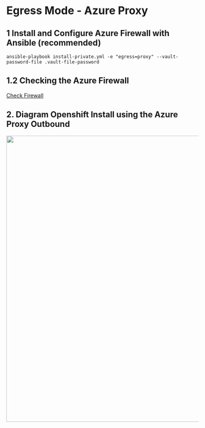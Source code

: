# Egress Mode - Azure Proxy

## 1 Install and Configure Azure Firewall with Ansible (recommended)

```
ansible-playbook install-private.yml -e "egress=proxy" --vault-password-file .vault-file-password
```

## 1.2 Checking the Azure Firewall

[Check Firewall](/docs/check_firewall)

## 2. Diagram Openshift Install using the Azure Proxy Outbound

<img align="center" width="750" src="../pics/egress_azure_proxy.png">
